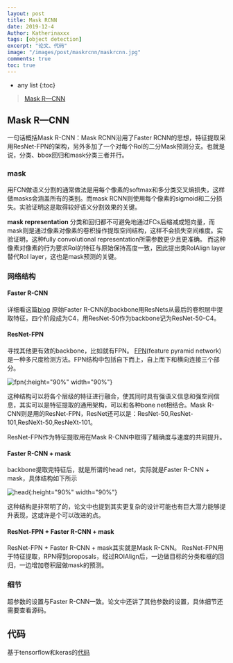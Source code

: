 ```yaml
---
layout: post
title: Mask RCNN
date: 2019-12-4
Author: Katherinaxxx
tags: [object detection]
excerpt: "论文、代码"
image: "/images/post/maskrcnn/maskrcnn.jpg"
comments: true
toc: true
---
```


<head>
    <script src="https://cdn.mathjax.org/mathjax/latest/MathJax.js?config=TeX-AMS-MML_HTMLorMML" type="text/javascript"></script>
    <script type="text/x-mathjax-config">
        MathJax.Hub.Config({
            tex2jax: {
            skipTags: ['script', 'noscript', 'style', 'textarea', 'pre'],
            inlineMath: [['$','$']]
            }
        });
    </script>
</head>

* any list
{:toc}

> [Mask R—CNN](https://arxiv.org/abs/1703.06870)
## Mask R—CNN

一句话概括Mask R-CNN：Mask RCNN沿用了Faster RCNN的思想，特征提取采用ResNet-FPN的架构，另外多加了一个对每个RoI的二分Mask预测分支。也就是说，分类、bbox回归和mask分类三者并行。

### mask

用FCN做语义分割的通常做法是用每个像素的softmax和多分类交叉熵损失，这样做masks会涵盖所有的类别。而mask RCNN则使用每个像素的sigmoid和二分损失。实验证明这是取得较好语义分割效果的关键。

**mask representation** 分类和回归都不可避免地通过FCs后缩减成短向量，而mask则是通过像素对像素的卷积操作提取空间结构，这样不会损失空间维度。实验证明，这种fully convolutional representation所需参数更少且更准确。
而这种像素对像素的行为要求RoI的特征与原始保持高度一致，因此提出类RoIAlign layer替代RoI layer，这也是mask预测的关键。

### 网络结构

####  Faster R-CNN

详细看这篇[blog](https://katherinaxxx.github.io/blog/faster-RCNN/)
原始Faster R-CNN的backbone用ResNets从最后的卷积层中提取特征，四个阶段成为C4，用ResNet-50作为backbone记为ResNet-50-C4。

#### ResNet-FPN

寻找其他更有效的backbone，比如就有FPN。
[FPN](https://arxiv.org/abs/1612.03144)(feature pyramid network)是一种多尺度检测方法。FPN结构中包括自下而上，自上而下和横向连接三个部分。

![fpn](https://katherinaxxx.github.io/images/post/maskrcnn/fpn.jpg#width-full){:height="90%" width="90%"}

这种结构可以将各个层级的特征进行融合，使其同时具有强语义信息和强空间信息，其实可以是特征提取的通用架构，可以和各种bone net相结合。Mask R-CNN则是用的ResNet-FPN，ResNet还可以是：ResNet-50,ResNet-101,ResNeXt-50,ResNeXt-101。

ResNet-FPN作为特征提取用在Mask R-CNN中取得了精确度与速度的共同提升。

#### Faster R-CNN + mask

backbone提取完特征后，就是所谓的head net，实际就是Faster R-CNN + mask，具体结构如下所示

![head](https://katherinaxxx.github.io/images/post/maskrcnn/head.jpg#width-full){:height="90%" width="90%"}

这种结构是非常明了的，论文中也提到其实更复杂的设计可能也有巨大潜力能够提升表现，这或许是个可以改进的点。

#### ResNet-FPN + Faster R-CNN + mask

ResNet-FPN + Faster R-CNN + mask其实就是Mask R-CNN。
ResNet-FPN用于特征提取，RPN得到proposals，经过ROIAlign后，一边做目标的分类和框的回归，一边增加卷积层做mask的预测。

### 细节

超参数的设置与Faster R-CNN一致。论文中还讲了其他参数的设置，具体细节还需要查看源码。

## 代码

基于tensorflow和keras的[代码](https://github.com/matterport/Mask_RCNN)
